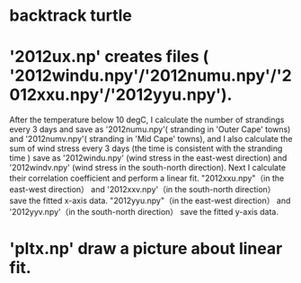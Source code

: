 # backtrack turtle 

# '2012ux.np' creates files ( '2012windu.npy'/'2012numu.npy'/'2012xxu.npy'/'2012yyu.npy').
 After the temperature below 10 degC, I calculate the number of strandings every 3 days and save as '2012numu.npy'( stranding in 'Outer Cape' towns) and '2012numv.npy'( stranding in 'Mid Cape' towns), and I also calculate the sum of wind stress every 3 days (the time is consistent with the stranding time ) save as '2012windu.npy' (wind stress in the east-west direction) and '2012windv.npy'  (wind stress in the south-north direction).
   Next I calculate their correlation coefficient and perform a linear fit. "2012xxu.npy"（in the east-west direction） and '2012xxv.npy'（in the south-north direction） save the fitted x-axis data. "2012yyu.npy"（in the east-west direction） and '2012yyv.npy'（in the south-north direction） save the fitted y-axis data.
# 'pltx.np' draw a picture about linear fit.
